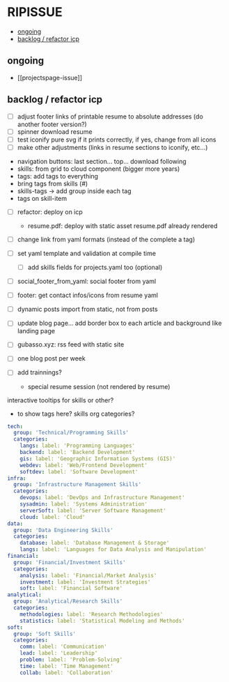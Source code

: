 # RIPISSUE

<!-- toc -->

- [ongoing](#ongoing)
- [backlog / refactor icp](#backlog--refactor-icp)

<!-- tocstop -->

## ongoing

- [[projectspage-issue]]

## backlog / refactor icp

- [ ] adjust footer links of printable resume to absolute addresses (do another footer version?)
- [ ] spinner download resume
- [ ] test iconify pure svg if it prints correctly, if yes, change from all icons
- [ ] make other adjustments (links in resume sections to iconify, etc...)
- navigation buttons: last section... top... download following
- skills: from grid to cloud component (bigger more years)
- tags: add tags to everything
- bring tags from skills (#)
- skills-tags -> add group inside each tag
- tags on skill-item
- [ ] refactor: deploy on icp
  - resume.pdf: deploy with static asset resume.pdf already rendered

- [ ] change link from yaml formats (instead of the complete a tag)
- [ ] set yaml template and validation at compile time
  - [ ] add skills fields for projects.yaml too (optional)
- [ ] social_footer_from_yaml: social footer from yaml
- [ ] footer: get contact infos/icons from resume yaml
- [ ] dynamic posts import from static, not from posts
- [ ] update blog page... add border box to each article and background like landing page
- [ ] gubasso.xyz: rss feed with static site
- [ ] one blog post per week
- [ ] add trainnings?
  - special resume session (not rendered by resume)

interactive tooltips for skills or other?
  - to show tags here?
skills org categories?

```yaml
tech:
  group: 'Technical/Programming Skills'
  categories:
    langs: label: 'Programming Languages'
    backend: label: 'Backend Development'
    gis: label: 'Geographic Information Systems (GIS)'
    webdev: label: 'Web/Frontend Development'
    softdev: label: 'Software Development'
infra:
  group: 'Infrastructure Management Skills'
  categories:
    devops: label: 'DevOps and Infrastructure Management'
    sysadmin: label: 'Systems Administration'
    serverSoft: label: 'Server Software Management'
    cloud: label: 'Cloud'
data:
  group: 'Data Engineering Skills'
  categories:
    database: label: 'Database Management & Storage'
    langs: label: 'Languages for Data Analysis and Manipulation'
financial:
  group: 'Financial/Investment Skills'
  categories:
    analysis: label: 'Financial/Market Analysis'
    investment: label: 'Investment Strategies'
    soft: label: 'Financial Software'
analytical:
  group: 'Analytical/Research Skills'
  categories:
    methodologies: label: 'Research Methodologies'
    statistics: label: 'Statistical Modeling and Methods'
soft:
  group: 'Soft Skills'
  categories:
    comm: label: 'Communication'
    lead: label: 'Leadership'
    problem: label: 'Problem-Solving'
    time: label: 'Time Management'
    collab: label: 'Collaboration'
```
